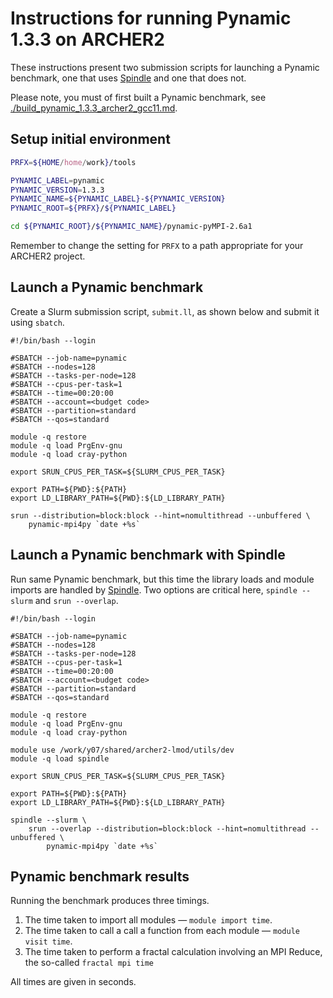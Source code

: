 Instructions for running Pynamic 1.3.3 on ARCHER2
=================================================

These instructions present two submission scripts for launching a Pynamic benchmark,
one that uses [Spindle](../Spindle/README.md) and one that does not.

Please note, you must of first built a Pynamic benchmark, see [./build_pynamic_1.3.3_archer2_gcc11.md](./build_pynamic_1.3.3_archer2_gcc11.md).


Setup initial environment
-------------------------

```bash
PRFX=${HOME/home/work}/tools

PYNAMIC_LABEL=pynamic
PYNAMIC_VERSION=1.3.3
PYNAMIC_NAME=${PYNAMIC_LABEL}-${PYNAMIC_VERSION}
PYNAMIC_ROOT=${PRFX}/${PYNAMIC_LABEL}

cd ${PYNAMIC_ROOT}/${PYNAMIC_NAME}/pynamic-pyMPI-2.6a1
```

Remember to change the setting for `PRFX` to a path appropriate for your ARCHER2 project.


Launch a Pynamic benchmark
--------------------------

Create a Slurm submission script, `submit.ll`, as shown below and submit it using `sbatch`.

```slurm
#!/bin/bash --login

#SBATCH --job-name=pynamic
#SBATCH --nodes=128
#SBATCH --tasks-per-node=128
#SBATCH --cpus-per-task=1
#SBATCH --time=00:20:00
#SBATCH --account=<budget code>
#SBATCH --partition=standard
#SBATCH --qos=standard

module -q restore
module -q load PrgEnv-gnu
module -q load cray-python

export SRUN_CPUS_PER_TASK=${SLURM_CPUS_PER_TASK}

export PATH=${PWD}:${PATH}
export LD_LIBRARY_PATH=${PWD}:${LD_LIBRARY_PATH}

srun --distribution=block:block --hint=nomultithread --unbuffered \
    pynamic-mpi4py `date +%s`
```


Launch a Pynamic benchmark with Spindle
---------------------------------------

Run same Pynamic benchmark, but this time the library loads and module imports
are handled by [Spindle](../Spindle/README.md). Two options are critical here, `spindle --slurm` and
`srun --overlap`.

```slurm
#!/bin/bash --login

#SBATCH --job-name=pynamic
#SBATCH --nodes=128
#SBATCH --tasks-per-node=128
#SBATCH --cpus-per-task=1
#SBATCH --time=00:20:00
#SBATCH --account=<budget code>
#SBATCH --partition=standard
#SBATCH --qos=standard

module -q restore
module -q load PrgEnv-gnu
module -q load cray-python

module use /work/y07/shared/archer2-lmod/utils/dev
module -q load spindle

export SRUN_CPUS_PER_TASK=${SLURM_CPUS_PER_TASK}

export PATH=${PWD}:${PATH}
export LD_LIBRARY_PATH=${PWD}:${LD_LIBRARY_PATH}

spindle --slurm \
    srun --overlap --distribution=block:block --hint=nomultithread --unbuffered \
        pynamic-mpi4py `date +%s`
```


Pynamic benchmark results
------------------------

Running the benchmark produces three timings.

1. The time taken to import all modules &mdash; `module import time`.
2. The time taken to call a call a function from each module &mdash; `module visit time`.
3. The time taken to perform a fractal calculation involving an MPI Reduce, the so-called `fractal mpi time`

All times are given in seconds.
